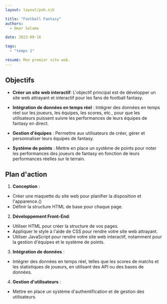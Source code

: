 ```yaml
---
layout: layout/pok.njk

title: "Football Fantasy"
authors:
  - Omar Salame

date: 2023-09-16

tags: 
  - "temps 1"

résumé: Mon premier site web.
---
```

## Objectifs
- **Créer un site web interactif**: L'objectif principal est de développer un site web attrayant et interactif pour les fans de football fantasy.

- **Intégration de données en temps réel** : Intégrer des données en temps réel sur les joueurs, les équipes, les scores, etc., pour que les utilisateurs puissent suivre les performances de leurs équipes de fantasy en direct.

- **Gestion d'équipes** : Permettre aux utilisateurs de créer, gérer et personnaliser leurs équipes de fantasy.

- **Système de points** : Mettre en place un système de points pour noter les performances des joueurs de fantasy en fonction de leurs performances réelles sur le terrain.

## Plan d'action
1. **Conception** :
- Créer une maquette du site web pour planifier la disposition et l'apparence.()
- Définir la structure HTML de base pour chaque page.


2. **Développement Front-End**:
- Utiliser HTML pour créer la structure de vos pages.
- Appliquer le style à l'aide de CSS pour rendre votre site web attrayant.
- Utiliser JavaScript pour rendre votre site web interactif, notamment pour la gestion d'équipes et le système de points.

3. **Intégration de données** :
- Intégrer des données en temps réel, telles que les scores de matchs et les statistiques de joueurs, en utilisant des API ou des bases de données.

4. **Gestion d'utilisateurs** :
- Mettre en place un système d'authentification et de gestion des utilisateurs.